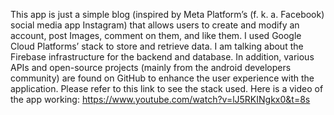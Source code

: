 
This app is just a simple blog (inspired by Meta Platform’s (f. k. a. Facebook) social media app Instagram) that allows users to create and modify an account, post Images, comment on them, and like them. 
I used Google Cloud Platforms’ stack to store and retrieve data. 
I am talking about the Firebase infrastructure for the backend and database. 
In addition, various APIs and open-source projects (mainly from the android developers community) are found on GitHub to enhance the user experience with the application. 
Please refer to this link to see the stack used. 
Here is a video of the app working: https://www.youtube.com/watch?v=lJ5RKINgkx0&t=8s